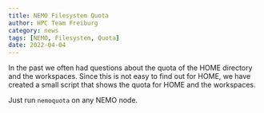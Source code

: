 ```yaml
---
title: NEMO Filesystem Quota
author: HPC Team Freiburg
category: news
tags: [NEMO, Filesystem, Quota]
date: 2022-04-04
---
```


In the past we often had questions about the quota of the HOME directory and the workspaces.
Since this is not easy to find out for HOME, we have created a small script that shows the quota for HOME and the workspaces.

Just run `nemoquota` on any NEMO node.
